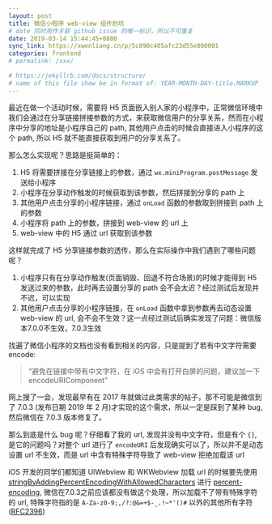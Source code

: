 ```yaml
---
layout: post
title: 微信小程序 web-view 组件的坑
# date 同时用作关联 github issue 的唯一标识，所以不可重复
date: 2019-03-14 15:44:45+0800
sync_link: https://xwenliang.cn/p/5c890c405afc23d55e000001
categories: frontend
# permalink: /xxx/

# https://jekyllrb.com/docs/structure/
# name of this file show be in format of: YEAR-MONTH-DAY-title.MARKUP
---
```



最近在做一个活动时候，需要将 H5 页面嵌入别人家的小程序中，正常微信环境中我们会通过在分享链接拼接参数的方式，来获取微信用户的分享关系，然而在小程序中分享的地址是小程序自己的 path, 其他用户点击的时候会直接进入小程序的这个 path, 所以 H5 就不能直接获取到用户的分享关系了。  

那么怎么实现呢？思路是挺简单的：  

1. H5 将需要拼接在分享链接上的参数，通过 `wx.miniProgram.postMessage` 发送给小程序   
2. 小程序在分享动作触发的时候获取到该参数，然后拼接到分享的 path 上  
3. 其他用户点击分享的小程序链接，通过 `onLoad` 函数的参数取到拼接到 path 上的参数  
4. 小程序将 path 上的参数，拼接到 web-view 的 url 上  
5. web-view 中的 H5 通过 url 获取到该参数  

这样就完成了 H5 分享链接参数的透传，那么在实际操作中我们遇到了哪些问题呢？  

1. 小程序只有在分享动作触发(页面销毁、回退不符合场景)的时候才能得到 H5 发送过来的参数，此时再去设置分享的 path 会不会太迟？经过测试后发现并不迟，可以实现  
2. 其他用户点击分享的小程序链接，在 `onLoad` 函数中拿到参数再去动态设置 web-view 的 url, 会不会不生效？这一点经过测试后确实发现了问题：微信版本7.0.0不生效，7.0.3生效  

找遍了微信小程序的文档也没有看到相关的内容，只是提到了若有中文字符需要 encode:  

> “避免在链接中带有中文字符，在 iOS 中会有打开白屏的问题，建议加一下 encodeURIComponent”  

网上搜了一会，发现最早有在 2017 年就做过此类需求的帖子，那不可能是微信到了 7.0.3 (发布日期 2019 年 2 月)才实现的这个需求，所以一定是踩到了某种 bug, 然后微信在 7.0.3 版本修复了。  

那么到底是什么 bug 呢？仔细看了我的 url, 发现并没有中文字符，但是有个 `{}`, 是它的问题吗？对整个 url 进行了 `encodeURI` 后发现确实可以了，所以并不是动态设置 url 不生效，而是 url 中含有特殊字符导致了 web-view 拒绝加载该 url  

iOS 开发的同学们都知道 UIWebview 和 WKWebview 加载 url 的时候要先使用 [stringByAddingPercentEncodingWithAllowedCharacters](https://developer.apple.com/documentation/foundation/nsstring/1411946-stringbyaddingpercentencodingwit?language=objc) 进行 [percent-encoding](https://en.wikipedia.org/wiki/Percent-encoding#Percent-encoding_reserved_characters), 微信在7.0.3之前应该都没有做这个处理，所以加载不了带有特殊字符的 url, 特殊字符指的是 `A-Za-z0-9;,/?:@&=+$-_.!~*'()#` 以外的其他所有字符([RFC2396](https://www.ietf.org/rfc/rfc2396.txt))  

